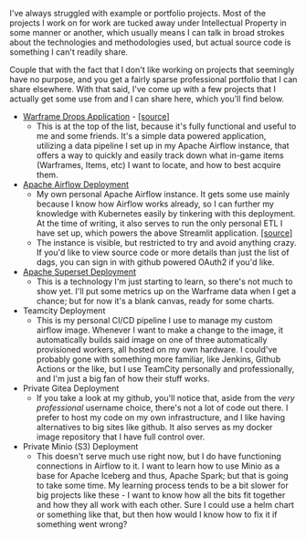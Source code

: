 I've always struggled with example or portfolio projects.
Most of the projects I work on for work are tucked away under Intellectual Property in some manner or another, 
which usually means I can talk in broad strokes about the technologies and methodologies used, but actual source
code is something I can't readily share.
    
Couple that with the fact that I don't like working on projects that seemingly have no purpose, and you get a fairly
sparse professional portfolio that I can share elsewhere.  With that said, I've come up with a few projects that I
 actually get some use from and I can share here, which you'll find below.
 
- [Warframe Drops Application](https://warframe.datadumplings.cloud) - [[source]](https://github.com/PartTimeHarmacist/st_warframe)
    - This is at the top of the list, because it's fully functional and useful to me and some friends.
    It's a simple data powered application, utilizing a data pipeline I set up in my Apache Airflow instance,
    that offers a way to quickly and easily track down what in-game items (Warframes, Items, etc) I want to locate,
    and how to best acquire them.
- [Apache Airflow Deployment](https://airflow.datadumplings.cloud)
    - My own personal Apache Airflow instance.  It gets some use mainly because I know how Airflow works already,
    so I can further my knowledge with Kubernetes easily by tinkering with this deployment.  At the time of writing,
    it also serves to run the only personal ETL I have set up, which powers the above Streamlit application.
    [[source]](https://github.com/PartTimeHarmacist/datadumplings_dags)
    - The instance is visible, but restricted to try and avoid anything crazy.  If you'd like to view source code
    or more details than just the list of dags, you can sign in with github powered OAuth2 if you'd like.
- [Apache Superset Deployment](https://superset.datadumplings.cloud)
    - This is a technology I'm just starting to learn, so there's not much to show yet.  I'll put some metrics up
    on the Warframe data when I get a chance; but for now it's a blank canvas, ready for some charts.
- Teamcity Deployment
    - This is my personal CI/CD pipeline I use to manage my custom airflow image.  Whenever I want to make a change
    to the image, it automatically builds said image on one of three automatically provisioned workers, all hosted
    on my own hardware.  I could've probably gone with something more familiar, like Jenkins, Github Actions or 
    the like, but I use TeamCity personally and professionally, and I'm just a big fan of how their stuff works.
- Private Gitea Deployment
    - If you take a look at my github, you'll notice that, aside from the _very professional_ username choice,
    there's not a lot of code out there.  I prefer to host my code on my own infrastructure, and I like having
    alternatives to big sites like github.  It also serves as my docker image repository that I have full control
    over.
- Private Minio (S3) Deployment
    - This doesn't serve much use right now, but I do have functioning connections in Airflow to it.  I want to 
    learn how to use Minio as a base for Apache Iceberg and thus, Apache Spark; but that is going to take some time.
    My learning process tends to be a bit slower for big projects like these - I want to know how all the bits fit
    together and how they all work with each other.  Sure I could use a helm chart or something like that, but then
    how would I know how to fix it if something went wrong?